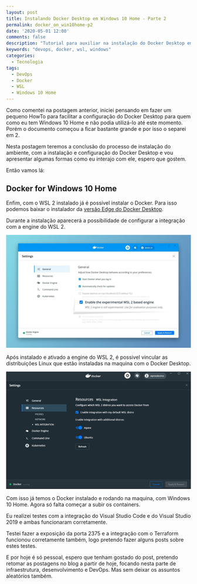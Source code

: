 ```yaml
---
layout: post
title: Instalando Docker Desktop em Windows 10 Home - Parte 2
permalink: docker_on_win10home-p2
date: '2020-05-01 12:00'
comments: false
description: "Tutorial para auxiliar na instalação do Docker Desktop em maquinas com Windows 10 Home Edition..."
keywords: "devops, docker, wsl, windows"
categories:
  - Tecnologia
tags:
  - DevOps
  - Docker
  - WSL
  - Windows 10 Home
---
```


Como comentei na postagem anterior, iniciei pensando em fazer um pequeno HowTo para facilitar a configuração do Docker Desktop para quem como eu tem Windows 10 Home e não podia utilizá-lo até este momento. Porém o documento começou a ficar bastante grande e por isso o separei em 2.

Nesta postagem teremos a conclusão do processo de instalação do ambiente, com a instalação e configuração do Docker Desktop e vou apresentar algumas formas como eu interajo com ele, espero que gostem.

Então vamos lá:

## Docker for Windows 10 Home

Enfim, com o WSL 2 instalado já é possível instalar o Docker. Para isso podemos baixar o instalador da [versão Edge do Docker Desktop](https://download.docker.com/win/edge/Docker%20Desktop%20Installer.exe).

Durante a instalação aparecerá a possibilidade de configurar a integração com a engine do WSL 2.

![Tela de instalação do docker com opção WSL 2 ativada](/assets/posts/DockerOnWin10Home/wsl2_docker_settings.jpg)

Após instalado e ativado a engine do WSL 2, é possivel vincular as distribuições Linux que estão instaladas na maquina com o Docker Desktop.

![Tela de instalação do docker com opção WSL 2 ativada](/assets/posts/DockerOnWin10Home/wsl2_docker_settings2.jpg)

Com isso já temos o Docker instalado e rodando na maquina, com Windows 10 Home. Agora só falta começar a subir os containers.

Eu realizei testes com a integração do Visual Studio Code e do Visual Studio 2019 e ambas funcionaram corretamente.

Testei fazer a exposição da porta 2375 e a integração com o Terraform funcionou corretamente também, logo pretendo fazer alguns posts sobre estes testes.

E por hoje é só pessoal, espero que tenham gostado do post, pretendo retomar as postagens no blog a partir de hoje, focando nesta parte de infraestrutura, desenvolvimento e DevOps. Mas sem deixar os assuntos aleatórios também.
